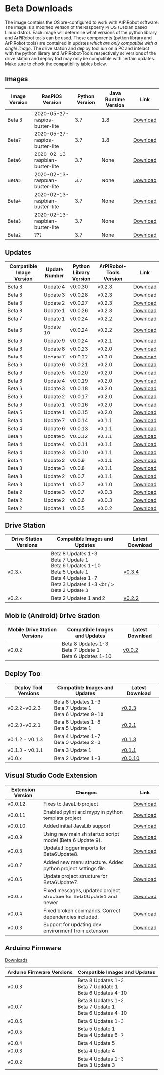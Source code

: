 
# Beta Downloads

The image contains the OS pre-configured to work with ArPiRobot software. The image is a modified version of the Raspberry Pi OS (Debian based Linux distro). Each image will determine what versions of the python library and ArPiRobot tools can be used. These components (python library and ArPiRobot tools) are contained in updates *which are only compatible with a single image*. The drive station and deploy tool run on a PC and interact with the python library and ArPiRobot-Tools respectively so versions of the drive station and deploy tool may only be compatible with certain updates. Make sure to check the compatibility tables below.


## Images
| Image Version | RasPiOS Version | Python Version | Java Runtime Version | Link |
| ------------- | ---------------- | -------------- | -------------------- | ---- |
| Beta 8        | 2020-05-27-raspios-buster-lite  | 3.7            | 1.8                  | [Download](https://1drv.ms/u/s!AhjgTI1qxX9xhLsFo7YBzPe9_39wqQ?e=41VDPX) |
| Beta7         | 2020-05-27-raspios-buster-lite  | 3.7            | 1.8                  | [Download](https://1drv.ms/u/s!AhjgTI1qxX9xhLsETEdX5M1RJ6C_Mg?e=cDtuTi) |
| Beta6         | 2020-02-13-raspbian-buster-lite | 3.7            |      None            | [Download](https://1drv.ms/u/s!AhjgTI1qxX9xhLRsEtT5fgqGU9_-5A?e=FKjS3E) |
| Beta5         | 2020-02-13-raspbian-buster-lite | 3.7            |      None            | [Download](https://1drv.ms/u/s!AhjgTI1qxX9xhLRlYCPrZHG2G31ZYw?e=m2Hotl) |
| Beta4         | 2020-02-13-raspbian-buster-lite | 3.7            |      None            | [Download](https://1drv.ms/u/s!AhjgTI1qxX9xhJ5M1LIuNIKzWqGRVg?e=8TU5BN) |
| Beta3         | 2020-02-13-raspbian-buster-lite |  3.7           |  None                | [Download](https://1drv.ms/u/s!AhjgTI1qxX9xhJ5G8tK8ZHvYQgeh6g?e=wwg2GG) |
| Beta2         |        ???       |  3.7           |    None              | [Download](https://1drv.ms/u/s!AhjgTI1qxX9xg9QQMEcYP5wnOJGr2g?e=c5RYlK) |


## Updates

| Compatible Image Version | Update Number | Python Library Version | ArPiRobot-Tools Version | Link |
| ------------------ | ------------- | ---------------------- | ---------------------- | ---- |
| Beta 8             | Update 4      | v0.0.30                | v0.2.3                 | [Download](https://github.com/ArPiRobot/ArPiRobot-UpdatePackager/releases/tag/Beta8Update4) |
| Beta 8             | Update 3      | v0.0.28                | v0.2.3                 | Download |
| Beta 8             | Update 2      | v0.0.27                | v0.2.3                 | [Download](https://github.com/ArPiRobot/ArPiRobot-UpdatePackager/releases/tag/Beta8Update2) |
| Beta 8             | Update 1      | v0.0.26                | v0.2.3                 | [Download](https://github.com/ArPiRobot/ArPiRobot-UpdatePackager/releases/tag/Beta8Update1) |
| Beta 7             | Update 1      | v0.0.24                | v0.2.2                 | [Download](https://github.com/ArPiRobot/ArPiRobot-UpdatePackager/releases/tag/Beta7Update1) |
| Beta 6             | Update 10     | v0.0.24                | v0.2.2                 | [Download](https://github.com/ArPiRobot/ArPiRobot-UpdatePackager/releases/tag/Beta6Update10) |
| Beta 6             | Update 9      | v0.0.24                | v0.2.1                 | [Download](https://github.com/ArPiRobot/ArPiRobot-UpdatePackager/releases/tag/Beta6Update9) |
| Beta 6             | Update 8      | v0.0.23                | v0.2.0                 | [Download](https://github.com/ArPiRobot/ArPiRobot-UpdatePackager/releases/tag/Beta6Update8) |
| Beta 6             | Update 7      | v0.0.22                | v0.2.0                 | [Download](https://github.com/ArPiRobot/ArPiRobot-UpdatePackager/releases/tag/Beta6Update7) |
| Beta 6             | Update 6      | v0.0.21                | v0.2.0                 | [Download](https://github.com/ArPiRobot/ArPiRobot-UpdatePackager/releases/tag/Beta6Update6) |
| Beta 6             | Update 5      | v0.0.20                | v0.2.0                 | [Download](https://github.com/ArPiRobot/ArPiRobot-UpdatePackager/releases/tag/Beta6Update5) |
| Beta 6             | Update 4      | v0.0.19                | v0.2.0                 | [Download](https://github.com/ArPiRobot/ArPiRobot-UpdatePackager/releases/tag/Beta6Update4) |
| Beta 6             | Update 3      | v0.0.18                | v0.2.0                 | [Download](https://github.com/ArPiRobot/ArPiRobot-UpdatePackager/releases/tag/Beta6Update3) |
| Beta 6             | Update 2      | v0.0.17                | v0.2.0                 | [Download](https://github.com/ArPiRobot/ArPiRobot-UpdatePackager/releases/tag/Beta6Update2) |
| Beta 6             | Update 1      | v0.0.16                | v0.2.0                 | [Download](https://github.com/ArPiRobot/ArPiRobot-UpdatePackager/releases/tag/Beta6Update1) |
| Beta 5             | Update 1      | v0.0.15                | v0.2.0                 | [Download](https://github.com/ArPiRobot/ArPiRobot-UpdatePackager/releases/tag/Beta5Update1) |
| Beta 4             | Update 7      | v0.0.14                | v0.1.1                 | [Download](https://github.com/ArPiRobot/ArPiRobot-UpdatePackager/releases/tag/Beta4Update7) |
| Beta 4             | Update 6      | v0.0.13                | v0.1.1                 | [Download](https://github.com/ArPiRobot/ArPiRobot-UpdatePackager/releases/tag/Beta4Update6) |
| Beta 4             | Update 5      | v0.0.12                | v0.1.1                 | [Download](https://github.com/ArPiRobot/ArPiRobot-UpdatePackager/releases/tag/Beta4Update5) |
| Beta 4             | Update 4      | v0.0.11                | v0.1.1                 | [Download](https://github.com/ArPiRobot/ArPiRobot-UpdatePackager/releases/tag/Beta4Update4) |
| Beta 4             | Update 3      | v0.0.10                | v0.1.1                 | [Download](https://github.com/ArPiRobot/ArPiRobot-UpdatePackager/releases/tag/Beta4Update3) |
| Beta 4             | Update 2      | v0.0.9                 | v0.1.1                 | [Download](https://github.com/ArPiRobot/ArPiRobot-UpdatePackager/releases/tag/Beta4Update2) |
| Beta 3             | Update 3      | v0.0.8                 | v0.1.1                 | [Download](https://github.com/ArPiRobot/ArPiRobot-UpdatePackager/releases/tag/Beta3Update3) |
| Beta 3             | Update 2      | v0.0.7                 | v0.1.1                 | [Download](https://github.com/ArPiRobot/ArPiRobot-UpdatePackager/releases/tag/Beta3Update2) |
| Beta 3             | Update 1      | v0.0.7                 | v0.1.0                 | [Download](https://github.com/ArPiRobot/ArPiRobot-UpdatePackager/releases/tag/Beta3Update1) |
| Beta 2             | Update 3      | v0.0.7                 | v0.0.3                 | [Download](https://github.com/ArPiRobot/ArPiRobot-UpdatePackager/releases/tag/beta2) |
| Beta 2             | Update 2      | v0.0.6                 | v0.0.3                 | [Download](https://github.com/ArPiRobot/ArPiRobot-UpdatePackager/releases/tag/beta2) |
| Beta 2             | Update 1      | v0.0.5                 | v0.0.2                 | [Download](https://github.com/ArPiRobot/ArPiRobot-UpdatePackager/releases/tag/beta2) | 

## Drive Station

| Drive Station Versions | Compatible Images and Updates | Latest Download |
| ---------------------- | ----------------------------- | --------------- |
| v0.3.x                 | Beta 8 Updates 1-3 <br /> Beta 7 Update 1 <br /> Beta 6 Updates 1-10 <br /> Beta 5 Update 1 <br /> Beta 4 Updates 1-7 <br /> Beta 3 Updates 1-3 <br / > Beta 2 Update 3 | [v0.3.4](https://github.com/ArPiRobot/ArPiRobot-DriveStation/releases/tag/v0.3.4)      |
| v0.2.x                 | Beta 2 Updates 1 and 2        | [v0.2.2](https://github.com/ArPiRobot/ArPiRobot-DriveStation/releases/tag/v0.2.2)      |

## Mobile (Android) Drive Station
| Mobile Drive Station Versions | Compatible Images and Updates | Latest Download |
| ----------------------------- | ----------------------------- | --------------- |
| v0.0.2                        | Beta 8 Updates 1-3 <br /> Beta 7 Update 1 <br /> Beta 6 Updates 1-10           | [v0.0.2](https://github.com/ArPiRobot/ArPiRobot-MobileDriveStation/releases/tag/v0.0.2) |

## Deploy Tool
| Deploy Tool Versions | Compatible Images and Updates | Latest Download |
| -------------------- | ----------------------------- | --------------- |
| v0.2.2-v0.2.3        | Beta 8 Updates 1-3 <br /> Beta 7 Update 1 <br /> Beta 6 Updates 9-10           | [v0.2.3](https://github.com/ArPiRobot/ArPiRobot-DeployTool/releases/tag/v0.2.3) |
| v0.2.0-v0.2.1        | Beta 6 Updates 1-8 <br /> Beta 5 Update 1               | [v0.2.1](https://github.com/ArPiRobot/ArPiRobot-DeployTool/releases/tag/v0.2.1) |
| v0.1.2 - v0.1.3      | Beta 4 Updates 1-7 <br /> Beta 3 Updates 2-3         | [v0.1.3](https://github.com/ArPiRobot/ArPiRobot-DeployTool/releases/tag/v0.1.3) |
| v0.1.0 - v0.1.1      | Beta 3 Update 1               | [v0.1.1](https://github.com/ArPiRobot/ArPiRobot-DeployTool/releases/tag/v0.1.1) |
| v0.0.x               | Beta 2 Updates 1-3    | [v0.0.10](https://github.com/ArPiRobot/ArPiRobot-DeployTool/releases/tag/v0.0.10) |

## Visual Studio Code Extension
| Extension Version | Changes                                                               | Link |
| ----------------- | --------------------------------------------------------------------- | ---- |
| v0.0.12           | Fixes to JavaLib project                                              | [Download](https://github.com/ArPiRobot/ArPiRobot-VSCodeExtension/releases/tag/v0.0.12) |
| v0.0.11           | Enabled pylint and mypy in python template project                    | [Download](https://github.com/ArPiRobot/ArPiRobot-VSCodeExtension/releases/tag/v0.0.11) |
| v0.0.10           | Added initial JavaLib support                                         | [Download](https://github.com/ArPiRobot/ArPiRobot-VSCodeExtension/releases/tag/v0.0.10) |
| v0.0.9            | Using new main.sh startup script model (Beta 6 Update 9).             | [Download](https://github.com/ArPiRobot/ArPiRobot-VSCodeExtension/releases/tag/v0.0.9) |
| v0.0.8            | Updated logger imports for Beta6Update8.                              | [Download](https://github.com/ArPiRobot/ArPiRobot-VSCodeExtension/releases/tag/v0.0.8) |
| v0.0.7            | Added new menu structure. Added python project settings file.         | [Download](https://github.com/ArPiRobot/ArPiRobot-VSCodeExtension/releases/tag/v0.0.7) |
| v0.0.6            | Update project structure for Beta6Update7.                            | [Download](https://github.com/ArPiRobot/ArPiRobot-VSCodeExtension/releases/tag/v0.0.6) |
| v0.0.5            | Fixed messages, updated project structure for Beta6Update1 and newer  | [Download](https://github.com/ArPiRobot/ArPiRobot-VSCodeExtension/releases/tag/v0.0.5) |
| v0.0.4            | Fixed broken commands. Correct dependencies included.                 | [Download](https://github.com/ArPiRobot/ArPiRobot-VSCodeExtension/releases/tag/v0.0.4) |
| v0.0.3            | Support for updating dev environment from extension                   | [Download](https://github.com/ArPiRobot/ArPiRobot-VSCodeExtension/releases/tag/v0.0.3) |

## Arduino Firmware

[Downloads](https://github.com/ArPiRobot/ArPiRobot-ArduinoFirmware/releases)

| Arduino Firmware Versions | Compatible Images and Updates |
| ------------------------- | ----------------------------- |
| v0.0.8                    | Beta 8 Updates 1-3 <br /> Beta 7 Upddate 1 <br /> Beta 6 Updates 4-10 |
| v0.0.7                    | Beta 8 Updates 1-3 <br /> Beta 7 Update 1 <br /> Beta 6 Updates 4-10 |
| v0.0.6                    | Beta 6 Updates 1-3                |
| v0.0.5                    | Beta 5 Update 1 <br /> Beta 4 Updates 6-7            |
| v0.0.4                    | Beta 4 Update 5               |
| v0.0.3                    | Beta 4 Update 4               |
| v0.0.2                    |  Beta 4 Updates 1-3 <br /> Beta 3 Update 3              |
